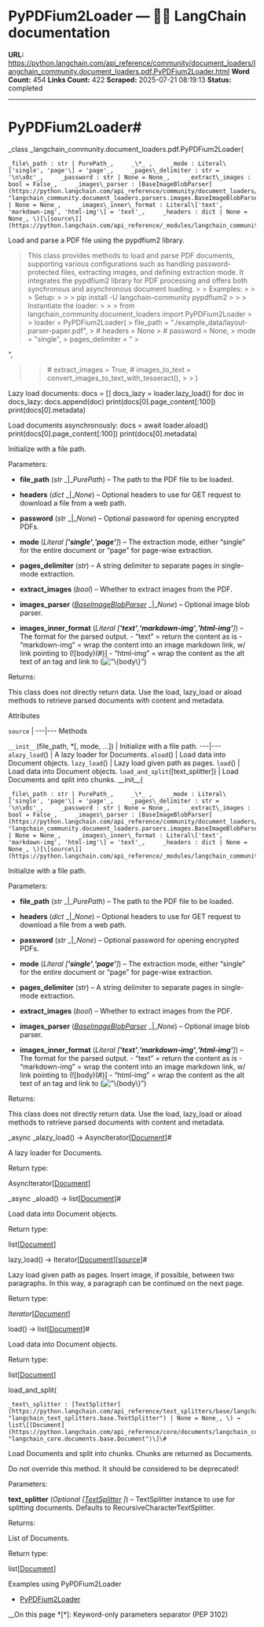# PyPDFium2Loader — 🦜🔗 LangChain  documentation

**URL:** https://python.langchain.com/api_reference/community/document_loaders/langchain_community.document_loaders.pdf.PyPDFium2Loader.html
**Word Count:** 454
**Links Count:** 422
**Scraped:** 2025-07-21 08:19:13
**Status:** completed

---

# PyPDFium2Loader\#

_class _langchain\_community.document\_loaders.pdf.PyPDFium2Loader\(

    _file\_path : str | PurePath_,     _\*_ ,     _mode : Literal\['single', 'page'\] = 'page'_,     _pages\_delimiter : str = '\n\x0c'_,     _password : str | None = None_,     _extract\_images : bool = False_,     _images\_parser : [BaseImageBlobParser](https://python.langchain.com/api_reference/community/document_loaders/langchain_community.document_loaders.parsers.images.BaseImageBlobParser.html#langchain_community.document_loaders.parsers.images.BaseImageBlobParser "langchain_community.document_loaders.parsers.images.BaseImageBlobParser") | None = None_,     _images\_inner\_format : Literal\['text', 'markdown-img', 'html-img'\] = 'text'_,     _headers : dict | None = None_, \)[\[source\]](https://python.langchain.com/api_reference/_modules/langchain_community/document_loaders/pdf.html#PyPDFium2Loader)\#     

Load and parse a PDF file using the pypdfium2 library.

> This class provides methods to load and parse PDF documents, supporting various configurations such as handling password-protected files, extracting images, and defining extraction mode. It integrates the pypdfium2 library for PDF processing and offers both synchronous and asynchronous document loading. >  > Examples: >      >  > Setup: >      >      >     pip install -U langchain-community pypdfium2 >      >  > Instantiate the loader: >      >      >     from langchain_community.document_loaders import PyPDFium2Loader >      >     loader = PyPDFium2Loader( >         file_path = "./example_data/layout-parser-paper.pdf", >         # headers = None >         # password = None, >         mode = "single", >         pages_delimiter = " >     

“,     

> > \# extract\_images = True, \# images\_to\_text = convert\_images\_to\_text\_with\_tesseract\(\), >  > \)

Lazy load documents:               docs = []     docs_lazy = loader.lazy_load()          for doc in docs_lazy:         docs.append(doc)     print(docs[0].page_content[:100])     print(docs[0].metadata)     

Load documents asynchronously:               docs = await loader.aload()     print(docs[0].page_content[:100])     print(docs[0].metadata)     

Initialize with a file path.

Parameters:     

  * **file\_path** \(_str_ _|__PurePath_\) – The path to the PDF file to be loaded.

  * **headers** \(_dict_ _|__None_\) – Optional headers to use for GET request to download a file from a web path.

  * **password** \(_str_ _|__None_\) – Optional password for opening encrypted PDFs.

  * **mode** \(_Literal_ _\[__'single'__,__'page'__\]_\) – The extraction mode, either “single” for the entire document or “page” for page-wise extraction.

  * **pages\_delimiter** \(_str_\) – A string delimiter to separate pages in single-mode extraction.

  * **extract\_images** \(_bool_\) – Whether to extract images from the PDF.

  * **images\_parser** \([_BaseImageBlobParser_](https://python.langchain.com/api_reference/community/document_loaders/langchain_community.document_loaders.parsers.images.BaseImageBlobParser.html#langchain_community.document_loaders.parsers.images.BaseImageBlobParser "langchain_community.document_loaders.parsers.images.BaseImageBlobParser") _|__None_\) – Optional image blob parser.

  * **images\_inner\_format** \(_Literal_ _\[__'text'__,__'markdown-img'__,__'html-img'__\]_\) – The format for the parsed output. \- “text” = return the content as is \- “markdown-img” = wrap the content into an image markdown link, w/ link pointing to \(\!\[body\)\(\#\)\] \- “html-img” = wrap the content as the alt text of an tag and link to \(<img alt=”\{body\}” src=”\#”/>\)

Returns:     

This class does not directly return data. Use the load, lazy\_load or aload methods to retrieve parsed documents with content and metadata.

Attributes

`source` |    ---|---      Methods

`__init__`\(file\_path, \*\[, mode, ...\]\) | Initialize with a file path.   ---|---   `alazy_load`\(\) | A lazy loader for Documents.   `aload`\(\) | Load data into Document objects.   `lazy_load`\(\) | Lazy load given path as pages.   `load`\(\) | Load data into Document objects.   `load_and_split`\(\[text\_splitter\]\) | Load Documents and split into chunks.      \_\_init\_\_\(

    _file\_path : str | PurePath_,     _\*_ ,     _mode : Literal\['single', 'page'\] = 'page'_,     _pages\_delimiter : str = '\n\x0c'_,     _password : str | None = None_,     _extract\_images : bool = False_,     _images\_parser : [BaseImageBlobParser](https://python.langchain.com/api_reference/community/document_loaders/langchain_community.document_loaders.parsers.images.BaseImageBlobParser.html#langchain_community.document_loaders.parsers.images.BaseImageBlobParser "langchain_community.document_loaders.parsers.images.BaseImageBlobParser") | None = None_,     _images\_inner\_format : Literal\['text', 'markdown-img', 'html-img'\] = 'text'_,     _headers : dict | None = None_, \)[\[source\]](https://python.langchain.com/api_reference/_modules/langchain_community/document_loaders/pdf.html#PyPDFium2Loader.__init__)\#     

Initialize with a file path.

Parameters:     

  * **file\_path** \(_str_ _|__PurePath_\) – The path to the PDF file to be loaded.

  * **headers** \(_dict_ _|__None_\) – Optional headers to use for GET request to download a file from a web path.

  * **password** \(_str_ _|__None_\) – Optional password for opening encrypted PDFs.

  * **mode** \(_Literal_ _\[__'single'__,__'page'__\]_\) – The extraction mode, either “single” for the entire document or “page” for page-wise extraction.

  * **pages\_delimiter** \(_str_\) – A string delimiter to separate pages in single-mode extraction.

  * **extract\_images** \(_bool_\) – Whether to extract images from the PDF.

  * **images\_parser** \([_BaseImageBlobParser_](https://python.langchain.com/api_reference/community/document_loaders/langchain_community.document_loaders.parsers.images.BaseImageBlobParser.html#langchain_community.document_loaders.parsers.images.BaseImageBlobParser "langchain_community.document_loaders.parsers.images.BaseImageBlobParser") _|__None_\) – Optional image blob parser.

  * **images\_inner\_format** \(_Literal_ _\[__'text'__,__'markdown-img'__,__'html-img'__\]_\) – The format for the parsed output. \- “text” = return the content as is \- “markdown-img” = wrap the content into an image markdown link, w/ link pointing to \(\!\[body\)\(\#\)\] \- “html-img” = wrap the content as the alt text of an tag and link to \(<img alt=”\{body\}” src=”\#”/>\)

Returns:     

This class does not directly return data. Use the load, lazy\_load or aload methods to retrieve parsed documents with content and metadata.

_async _alazy\_load\(\) → AsyncIterator\[[Document](https://python.langchain.com/api_reference/core/documents/langchain_core.documents.base.Document.html#langchain_core.documents.base.Document "langchain_core.documents.base.Document")\]\#     

A lazy loader for Documents.

Return type:     

AsyncIterator\[[Document](https://python.langchain.com/api_reference/core/documents/langchain_core.documents.base.Document.html#langchain_core.documents.base.Document "langchain_core.documents.base.Document")\]

_async _aload\(\) → list\[[Document](https://python.langchain.com/api_reference/core/documents/langchain_core.documents.base.Document.html#langchain_core.documents.base.Document "langchain_core.documents.base.Document")\]\#     

Load data into Document objects.

Return type:     

list\[[Document](https://python.langchain.com/api_reference/core/documents/langchain_core.documents.base.Document.html#langchain_core.documents.base.Document "langchain_core.documents.base.Document")\]

lazy\_load\(\) → Iterator\[[Document](https://python.langchain.com/api_reference/core/documents/langchain_core.documents.base.Document.html#langchain_core.documents.base.Document "langchain_core.documents.base.Document")\][\[source\]](https://python.langchain.com/api_reference/_modules/langchain_community/document_loaders/pdf.html#PyPDFium2Loader.lazy_load)\#     

Lazy load given path as pages. Insert image, if possible, between two paragraphs. In this way, a paragraph can be continued on the next page.

Return type:     

_Iterator_\[[_Document_](https://python.langchain.com/api_reference/core/documents/langchain_core.documents.base.Document.html#langchain_core.documents.base.Document "langchain_core.documents.base.Document")\]

load\(\) → list\[[Document](https://python.langchain.com/api_reference/core/documents/langchain_core.documents.base.Document.html#langchain_core.documents.base.Document "langchain_core.documents.base.Document")\]\#     

Load data into Document objects.

Return type:     

list\[[Document](https://python.langchain.com/api_reference/core/documents/langchain_core.documents.base.Document.html#langchain_core.documents.base.Document "langchain_core.documents.base.Document")\]

load\_and\_split\(

    _text\_splitter : [TextSplitter](https://python.langchain.com/api_reference/text_splitters/base/langchain_text_splitters.base.TextSplitter.html#langchain_text_splitters.base.TextSplitter "langchain_text_splitters.base.TextSplitter") | None = None_, \) → list\[[Document](https://python.langchain.com/api_reference/core/documents/langchain_core.documents.base.Document.html#langchain_core.documents.base.Document "langchain_core.documents.base.Document")\]\#     

Load Documents and split into chunks. Chunks are returned as Documents.

Do not override this method. It should be considered to be deprecated\!

Parameters:     

**text\_splitter** \(_Optional_ _\[_[_TextSplitter_](https://python.langchain.com/api_reference/text_splitters/base/langchain_text_splitters.base.TextSplitter.html#langchain_text_splitters.base.TextSplitter "langchain_text_splitters.base.TextSplitter") _\]_\) – TextSplitter instance to use for splitting documents. Defaults to RecursiveCharacterTextSplitter.

Returns:     

List of Documents.

Return type:     

list\[[Document](https://python.langchain.com/api_reference/core/documents/langchain_core.documents.base.Document.html#langchain_core.documents.base.Document "langchain_core.documents.base.Document")\]

Examples using PyPDFium2Loader

  * [PyPDFium2Loader](https://python.langchain.com/docs/integrations/document_loaders/pypdfium2/)

__On this page   *[\*]: Keyword-only parameters separator (PEP 3102)